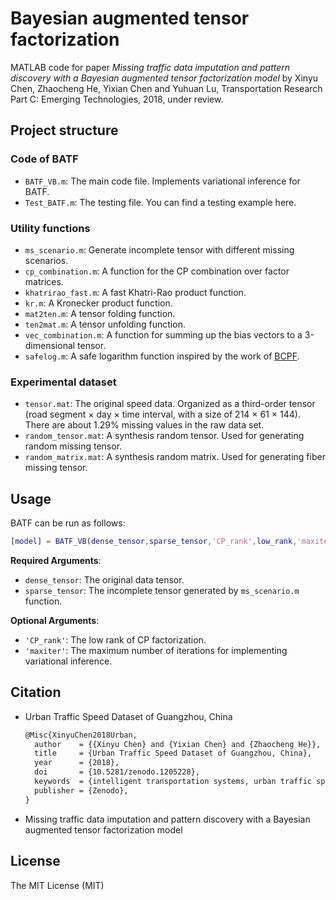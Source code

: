 # Bayesian augmented tensor factorization
MATLAB code for paper *Missing traffic data imputation and pattern discovery with a Bayesian augmented tensor factorization model* by Xinyu Chen, Zhaocheng He, Yixian Chen and Yuhuan Lu, Transportation Research Part C: Emerging Technologies, 2018, under review.

## Project structure

### Code of BATF

- `BATF_VB.m`: The main code file. Implements variational inference for BATF.
- `Test_BATF.m`: The testing file. You can find a testing example here.

### Utility functions

- `ms_scenario.m`: Generate incomplete tensor with different missing scenarios.
- `cp_combination.m`: A function for the CP combination over factor matrices.
- `khatrirao_fast.m`: A fast Khatri-Rao product function.
- `kr.m`:  A Kronecker product function.
- `mat2ten.m`: A tensor folding function.
- `ten2mat.m`: A tensor unfolding function.
- `vec_combination.m`: A function for summing up the bias vectors to a 3-dimensional tensor.
- `safelog.m`: A safe logarithm function inspired by the work of [BCPF](https://github.com/qbzhao/BCPF).

### Experimental dataset

- `tensor.mat`:  The original speed data. Organized as a third-order tensor (road segment × day × time interval, with a size of 214 × 61 × 144).  There are about 1.29% missing values in the raw data set.
- `random_tensor.mat`: A synthesis random tensor. Used for generating random missing tensor.
- `random_matrix.mat`: A synthesis random matrix. Used for generating fiber missing tensor.

## Usage

BATF can be run as follows:

```matlab
[model] = BATF_VB(dense_tensor,sparse_tensor,'CP_rank',low_rank,'maxiter',max_iteration);
```

**Required Arguments**:

- `dense_tensor`: The original data tensor.
- `sparse_tensor`: The incomplete tensor generated by `ms_scenario.m` function.

**Optional Arguments**:

- `'CP_rank'`: The low rank of CP factorization.
- `'maxiter'`: The maximum number of iterations for implementing variational inference.

## Citation

- Urban Traffic Speed Dataset of Guangzhou, China

  ```tex
  @Misc{XinyuChen2018Urban,
    author    = {{Xinyu Chen} and {Yixian Chen} and {Zhaocheng He}},
    title     = {Urban Traffic Speed Dataset of Guangzhou, China},
    year      = {2018},
    doi       = {10.5281/zenodo.1205228},
    keywords  = {intelligent transportation systems, urban traffic speed data, urban traffic data analytics, missing data imputation, short-term traffic prediction, traffic pattern discovery},
    publisher = {Zenodo},
  }
  ```

- Missing traffic data imputation and pattern discovery with a Bayesian augmented tensor factorization model

## License

The MIT License (MIT)